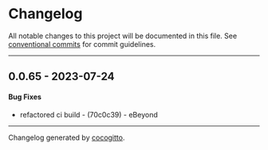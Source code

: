 # Changelog
All notable changes to this project will be documented in this file. See [conventional commits](https://www.conventionalcommits.org/) for commit guidelines.

- - -
## 0.0.65 - 2023-07-24
#### Bug Fixes
- refactored ci build - (70c0c39) - eBeyond

- - -

Changelog generated by [cocogitto](https://github.com/cocogitto/cocogitto).